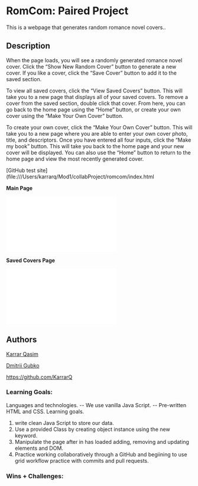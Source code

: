 
# RomCom: Paired Project


This is a webpage that generates random romance novel covers..

## Description
When the page loads, you will see a randomly generated romance novel cover. Click the “Show New Random Cover” button to generate a new cover. If you like a cover, click the “Save Cover” button to add it to the saved section.

To view all saved covers, click the “View Saved Covers” button. This will take you to a new page that displays all of your saved covers. To remove a cover from the saved section, double click that cover. From here, you can go back to the home page using the “Home” button, or create your own cover using the “Make Your Own Cover” button.

To create your own cover, click the “Make Your Own Cover” button. This will take you to a new page where you are able to enter your own cover photo, title, and descriptors. Once you have entered all four inputs, click the “Make my book” button. This will take you back to the home page and your new cover will be displayed. You can also use the “Home” button to return to the home page and view the most recently generated cover.


[GitHub test site](file:///Users/karrarq/Mod1/collabProject/romcom/index.html

  **Main Page**

![Main Page](file:///Users/karrarq/Mod1/collabProject/romcom/index.html)


  **Saved Covers Page**

  ![Saved Covers Page](file:///Users/karrarq/Mod1/collabProject/romcom/index.html)

## Authors
[Karrar Qasim](https://github.com/KarrarQ)

[Dmitrii Gubko](https://github.com/dgubko)

https://github.com/KarrarQ

### Learning Goals:

[//]: <> (What were the learning goals of this project? What tech did you work with?)
Languages and technologies.
-- We use vanilla Java Script.
-- Pre-written HTML and CSS.
Learning goals.

1. write clean Java Script to store our data.
2. Use a provided Class by creating object instance using the new keyword.
3. Manipulate the page after in has loaded adding, removing and updating elements and DOM.
4. Practice working collaboratively through a GitHub and begiining to use grid workflow practice with commits and pull requests.

### Wins + Challenges:

[//]: <> (What are 2-3 wins you have from this project? What were some challenges you faced - and how did you get over them?)
